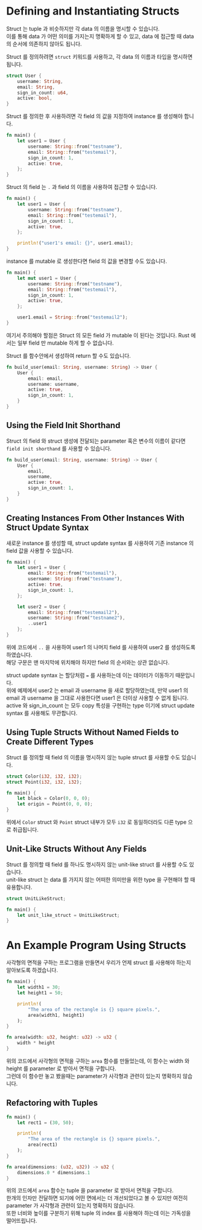 # Defining and Instantiating Structs

Struct 는 tuple 과 비슷하지만 각 data 의 이름을 명시할 수 있습니다.  
이를 통해 data 가 어떤 의미를 가지는지 명확하게 할 수 있고, data 에 접근할 때 data 의 순서에 의존하지 않아도 됩니다.

Struct 를 정의하려면 `struct` 키워드를 사용하고, 각 data 의 이름과 타입을 명시하면 됩니다.

```rust
struct User {
    username: String,
    email: String,
    sign_in_count: u64,
    active: bool,
}
```

Struct 를 정의한 후 사용하려면 각 field 의 값을 지정하여 instance 를 생성해야 합니다.

```rust
fn main() {
    let user1 = User {
        username: String::from("testname"),
        email: String::from("testemail"),
        sign_in_count: 1,
        active: true,
    };
}
```

Struct 의 field 는 `.` 과 field 의 이름을 사용하여 접근할 수 있습니다.

```rust
fn main() {
    let user1 = User {
        username: String::from("testname"),
        email: String::from("testemail"),
        sign_in_count: 1,
        active: true,
    };

    println!("user1's email: {}", user1.email);
}
```

instance 를 mutable 로 생성한다면 field 의 값을 변경할 수도 있습니다.

```rust
fn main() {
    let mut user1 = User {
        username: String::from("testname"),
        email: String::from("testemail"),
        sign_in_count: 1,
        active: true,
    };

    user1.email = String::from("testemail2");
}
```

여기서 주의해야 할점은 Struct 의 모든 field 가 mutable 이 된다는 것입니다. Rust 에서는 일부 field 만 mutable 하게 할 수 없습니다.

Struct 를 함수안에서 생성하여 return 할 수도 있습니다.

```rust
fn build_user(email: String, username: String) -> User {
    User {
        email: email,
        username: username,
        active: true,
        sign_in_count: 1,
    }
}
```

## Using the Field Init Shorthand

Struct 의 field 와 struct 생성에 전달되는 parameter 혹은 변수의 이름이 같다면 `field init shorthand` 를 사용할 수 있습니다.

```rust
fn build_user(email: String, username: String) -> User {
    User {
        email,
        username,
        active: true,
        sign_in_count: 1,
    }
}
```

## Creating Instances From Other Instances With Struct Update Syntax

새로운 instance 를 생성할 때, struct update syntax 를 사용하여 기존 instance 의 field 값을 사용할 수 있습니다.

```rust
fn main() {
    let user1 = User {
        email: String::from("testemail"),
        username: String::from("testname"),
        active: true,
        sign_in_count: 1,
    };

    let user2 = User {
        email: String::from("testemail2"),
        username: String::from("testname2"),
        ..user1
    };
}
```

위에 코드에서 `..` 을 사용하여 user1 의 나머지 field 를 사용하여 user2 를 생성하도록 하였습니다.  
해당 구문은 맨 마지막에 위치해야 하지만 field 의 순서와는 상관 없습니다.  

struct update syntax 는 할당처럼 `=` 를 사용하는데 이는 데이터가 이동하기 때문입니다.  
위에 예제에서 user2 는 email 과 username 을 새로 할당하였는데, 만약 user1 의 email 과 username 을 그대로 사용한다면 user1 은 더이상 사용할 수 없게 됩니다.  
active 와 sign_in_count 는 모두 copy 특성을 구현하는 type 이기에 struct update syntax 를 사용해도 무관합니다.

## Using Tuple Structs Without Named Fields to Create Different Types

Struct 를 정의할 때 field 의 이름을 명시하지 않는 tuple struct 를 사용할 수도 있습니다.

```rust
struct Color(i32, i32, i32);
struct Point(i32, i32, i32);

fn main() {
    let black = Color(0, 0, 0);
    let origin = Point(0, 0, 0);
}
```

위에서 `Color` struct 와 `Point` struct 내부가 모두 `i32` 로 동일하더라도 다른 type 으로 취급됩니다.  

## Unit-Like Structs Without Any Fields

Struct 를 정의할 때 field 를 하나도 명시하지 않는 unit-like struct 를 사용할 수도 있습니다.  
unit-like struct 는 data 를 가지지 않는 어떠한 의미만을 위한 type 을 구현해야 할 때 유용합니다. 

```rust
struct UnitLikeStruct;

fn main() {
    let unit_like_struct = UnitLikeStruct;
}
```

# An Example Program Using Structs

사각형의 면적을 구하는 프로그램을 만들면서 우리가 언제 struct 를 사용해야 하는지 알아보도록 하겠습니다.

```rust
fn main() {
    let width1 = 30;
    let height1 = 50;

    println!(
        "The area of the rectangle is {} square pixels.",
        area(width1, height1)
    );
}

fn area(width: u32, height: u32) -> u32 {
    width * height
}
```

위의 코드에서 사각형의 면적을 구하는 `area` 함수를 만들었는데, 이 함수는 width 와 height 를 parameter 로 받아서 면적을 구합니다.  
그런데 이 함수만 놓고 봤을때는 parameter가 사각형과 관련이 있는지 명확하지 않습니다.  

## Refactoring with Tuples

```rust
fn main() {
    let rect1 = (30, 50);

    println!(
        "The area of the rectangle is {} square pixels.",
        area(rect1)
    );
}

fn area(dimensions: (u32, u32)) -> u32 {
    dimensions.0 * dimensions.1
}
```

위의 코드에서 `area` 함수는 tuple 을 parameter 로 받아서 면적을 구합니다.  
한개의 인자만 전달하면 되기에 어떤 면에서는 더 개선되었다고 볼 수 있지만 여전히 parameter 가 사각형과 관련이 있는지 명확하지 않습니다.  
또한 너비와 높이를 구분하기 위해 tuple 의 index 를 사용해야 하는데 이는 가독성을 떨어뜨립니다.